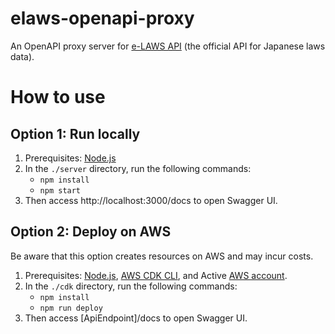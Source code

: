 # elaws-openapi-proxy

An OpenAPI proxy server for [e-LAWS API](https://elaws.e-gov.go.jp/apitop/) (the official API for Japanese laws data).

# How to use

## Option 1: Run locally

1. Prerequisites: [Node.js](https://nodejs.org/)
2. In the `./server` directory, run the following commands:
    - `npm install`
    - `npm start`
3. Then access http://localhost:3000/docs to open Swagger UI.


## Option 2: Deploy on AWS

Be aware that this option creates resources on AWS and may incur costs.

1. Prerequisites: [Node.js](https://nodejs.org/), [AWS CDK CLI](https://docs.aws.amazon.com/cdk/v2/guide/tools.html), and Active [AWS account](https://aws.amazon.com/).
2. In the `./cdk` directory, run the following commands:
    - `npm install`
    - `npm run deploy`
3. Then access \[ApiEndpoint\]/docs to open Swagger UI.



